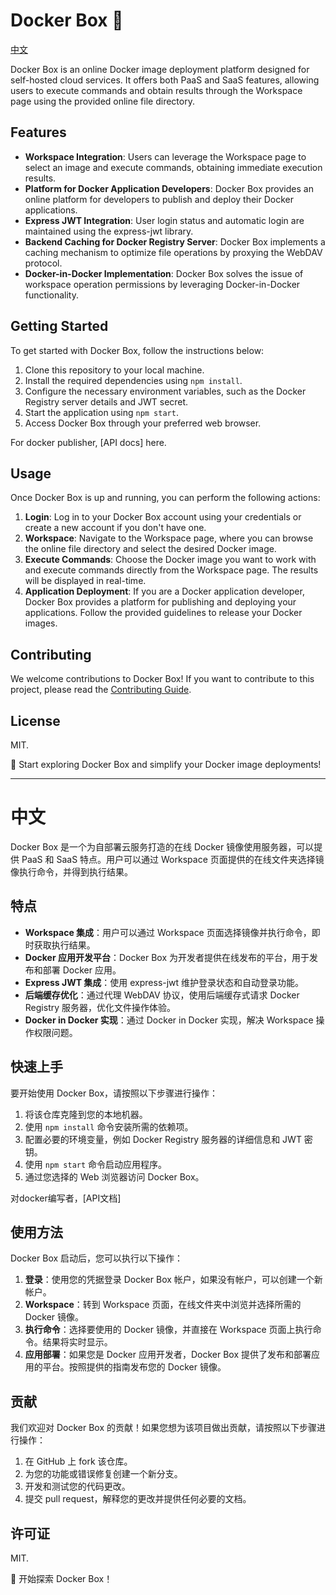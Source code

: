# Docker Box 🐳

[中文](#中文)

Docker Box is an online Docker image deployment platform designed for self-hosted cloud services. It offers both PaaS and SaaS features, allowing users to execute commands and obtain results through the Workspace page using the provided online file directory.

## Features
- **Workspace Integration**: Users can leverage the Workspace page to select an image and execute commands, obtaining immediate execution results.
- **Platform for Docker Application Developers**: Docker Box provides an online platform for developers to publish and deploy their Docker applications.
- **Express JWT Integration**: User login status and automatic login are maintained using the express-jwt library.
- **Backend Caching for Docker Registry Server**: Docker Box implements a caching mechanism to optimize file operations by proxying the WebDAV protocol.
- **Docker-in-Docker Implementation**: Docker Box solves the issue of workspace operation permissions by leveraging Docker-in-Docker functionality.

## Getting Started
To get started with Docker Box, follow the instructions below:

1. Clone this repository to your local machine.
2. Install the required dependencies using `npm install`.
3. Configure the necessary environment variables, such as the Docker Registry server details and JWT secret.
4. Start the application using `npm start`.
5. Access Docker Box through your preferred web browser.

For docker publisher, [API docs] here.

## Usage
Once Docker Box is up and running, you can perform the following actions:

1. **Login**: Log in to your Docker Box account using your credentials or create a new account if you don't have one.
2. **Workspace**: Navigate to the Workspace page, where you can browse the online file directory and select the desired Docker image.
3. **Execute Commands**: Choose the Docker image you want to work with and execute commands directly from the Workspace page. The results will be displayed in real-time.
4. **Application Deployment**: If you are a Docker application developer, Docker Box provides a platform for publishing and deploying your applications. Follow the provided guidelines to release your Docker images.

## Contributing
We welcome contributions to Docker Box! If you want to contribute to this project, please read the [Contributing Guide](./.github/contributing.md).

## License
MIT.

🚀 Start exploring Docker Box and simplify your Docker image deployments!

---

# 中文

Docker Box 是一个为自部署云服务打造的在线 Docker 镜像使用服务器，可以提供 PaaS 和 SaaS 特点。用户可以通过 Workspace 页面提供的在线文件夹选择镜像执行命令，并得到执行结果。

## 特点
- **Workspace 集成**：用户可以通过 Workspace 页面选择镜像并执行命令，即时获取执行结果。
- **Docker 应用开发平台**：Docker Box 为开发者提供在线发布的平台，用于发布和部署 Docker 应用。
- **Express JWT 集成**：使用 express-jwt 维护登录状态和自动登录功能。
- **后端缓存优化**：通过代理 WebDAV 协议，使用后端缓存式请求 Docker Registry 服务器，优化文件操作体验。
- **Docker in Docker 实现**：通过 Docker in Docker 实现，解决 Workspace 操作权限问题。

## 快速上手
要开始使用 Docker Box，请按照以下步骤进行操作：

1. 将该仓库克隆到您的本地机器。
2. 使用 `npm install` 命令安装所需的依赖项。
3. 配置必要的环境变量，例如 Docker Registry 服务器的详细信息和 JWT 密钥。
4. 使用 `npm start` 命令启动应用程序。
5. 通过您选择的 Web 浏览器访问 Docker Box。

对docker编写者，[API文档]

## 使用方法
Docker Box 启动后，您可以执行以下操作：

1. **登录**：使用您的凭据登录 Docker Box 帐户，如果没有帐户，可以创建一个新帐户。
2. **Workspace**：转到 Workspace 页面，在线文件夹中浏览并选择所需的 Docker 镜像。
3. **执行命令**：选择要使用的 Docker 镜像，并直接在 Workspace 页面上执行命令。结果将实时显示。
4. **应用部署**：如果您是 Docker 应用开发者，Docker Box 提供了发布和部署应用的平台。按照提供的指南发布您的 Docker 镜像。

## 贡献
我们欢迎对 Docker Box 的贡献！如果您想为该项目做出贡献，请按照以下步骤进行操作：

1. 在 GitHub 上 fork 该仓库。
2. 为您的功能或错误修复创建一个新分支。
3. 开发和测试您的代码更改。
4. 提交 pull request，解释您的更改并提供任何必要的文档。

## 许可证
MIT.

🚀 开始探索 Docker Box！
